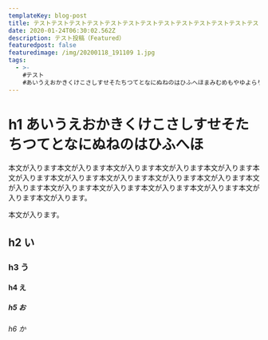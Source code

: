 ```yaml
---
templateKey: blog-post
title: テストテストテストテストテストテストテストテストテストテストテストテストテストテストテストテスト
date: 2020-01-24T06:30:02.562Z
description: テスト投稿（Featured）
featuredpost: false
featuredimage: /img/20200118_191109 1.jpg
tags:
  - >-
    #テスト
    #あいうえおかきくけこさしすせそたちつてとなにぬねのはひふへほまみむめもやゆよらりるれろわをんあいうえおかきくけこさしすせそたちつてとなにぬねのはひふへほまみむめもやゆよらりるれろわをんあいうえおかきくけこさしすせそたちつてとなにぬねのはひふへほまみむめもやゆよらりるれろわをんあいうえおかきくけこさしすせそたちつてとなにぬねのはひふへほまみむめもやゆよらりるれろわをんあいうえおかきくけこさしすせそたちつてとなにぬねのはひふへほまみむめもやゆよらりるれろわをんあいうえおかきくけこさしすせそたちつてとなにぬねのはひふへほまみむめもやゆよらりるれろわをんあいうえおかきくけこさしすせそたちつてとなにぬねのはひふへほまみむめもやゆよらりるれろわをんあいうえおかきくけこさしすせそたちつてとなにぬねのはひふへほまみむめもやゆよらりるれろわをん
---
```

# h1 あいうえおかきくけこさしすせそたちつてとなにぬねのはひふへほ
本文が入ります本文が入ります本文が入ります本文が入ります本文が入ります本文が入ります本文が入ります本文が入ります本文が入ります本文が入ります本文が入ります本文が入ります本文が入ります本文が入ります本文が入ります本文が入ります本文が入ります。

本文が入ります。
## h2 い
### h3 う
#### h4 え
##### h5 お
###### h6 か
